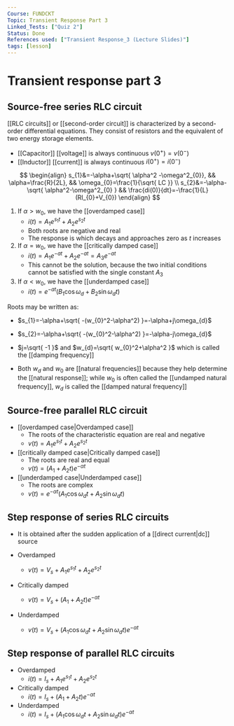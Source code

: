 ```yaml
---
Course: FUNDCKT
Topic: Transient Response Part 3
Linked_Tests: ["Quiz 2"]
Status: Done
References used: ["Transient Response_3 (Lecture Slides)"]
tags: [lesson]
---
```


# Transient response part 3

## Source-free series RLC circuit

[[RLC circuits]] or [[second-order circuit]] is characterized by a second-order differential equations. They consist of resistors and the equivalent of two energy storage elements.

- [[Capacitor]] [[voltage]] is always continuous
$v(0^+)=v(0^-)$
- [[Inductor]] [[current]] is always continuous
$i(0^+)=i(0^-)$

$$
\begin{align}
s_{1}&=-\alpha+\sqrt{ \alpha^2 -\omega^2_{0}},
&& \alpha=\frac{R}{2L},
&& \omega_{0}=\frac{1}{\sqrt{ LC }} \\
s_{2}&=-\alpha-\sqrt{ \alpha^2-\omega^2_{0} } 
&& \frac{di(0)}{dt}=-\frac{1}{L}(RI_{0}+V_{0})
\end{align} 
$$

1. If $\alpha>w_{0}$, we have the [[overdamped case]]
	- $i(t)=A_{1}e^{s_{1}t}+A_{2}e^{s_{2}t}$
	- Both roots are negative and real
	- The response is which decays and approaches zero as $t$ increases
2. If $\alpha=w_{0}$, we have the [[critically damped case]]
	- $i(t)=A_{1}e^{-at}+A_{2}e^{-at}=A_{3}e^{-at}$
	- This cannot be the solution, because the two initial conditions cannot be satisfied with the single constant $A_{3}$
3. If $\alpha<w_{0}$, we have the [[underdamped case]]
	- $i(t)=e^{-at}(B_{1}\cos\omega_{d}+B_{2}\sin\omega_{d}t)$

Roots may be written as:

- $s_{1}=-\alpha+\sqrt{ -(w_{0}^2-\alpha^2) }=-\alpha+j\omega_{d}$
- $s_{2}=-\alpha+\sqrt{ -(w_{0}^2-\alpha^2) }=-\alpha-j\omega_{d}$

- $j=\sqrt{ -1 }$ and $w_{d}=\sqrt{ w_{0}^2+\alpha^2 }$ which is called the [[damping frequency]]
- Both $w_{d}$ and $w_{0}$ are [[natural frequencies]] because they help determine the [[natural response]]; while $w_{0}$ is often called the [[undamped natural frequency]], $w_{d}$ is called the [[damped natural frequency]]

## Source-free parallel RLC circuit

- [[overdamped case|Overdamped case]]
	- The roots of the characteristic equation are real and negative
	- $v(t)=A_{1}e^{s_{1}t}+A_{2}e^{s_{2}t}$
- [[critically damped case|Critically damped case]]
	- The roots are real and equal
	- $v(t)=(A_{1}+A_{2}t)e^{-\alpha t}$
- [[underdamped case|Underdamped case]]
	- The roots are complex
	- $v(t)=e^{-\alpha t}(A_{1}\cos\omega_{d}t+A_{2}\sin\omega_{d}t)$

## Step response of series RLC circuits

- It is obtained after the sudden application of a [[direct current|dc]] source

- Overdamped
	- $v(t)=V_{s}+A_{1}e^{s_{1}t}+A_{2}e^{s_{2}t}$
- Critically damped
	- $v(t)=V_{s}+(A_{1}+A_{2}t)e^{-\alpha t}$
- Underdamped
	- $v(t)=V_{s}+(A_{1}\cos\omega_{d}t+A_{2}\sin\omega_{d}t)e^{-\alpha t}$

## Step response of parallel RLC circuits

- Overdamped
	- $i(t)=I_{s}+A_{1}e^{s_{1}t}+A_{2}e^{s_{2}t}$
- Critically damped
	- $i(t)=I_{s}+(A_{1}+A_{2}t)e^{-\alpha t}$
- Underdamped
	- $i(t)=I_{s}+(A_{1}\cos\omega_{d}t+A_{2}\sin\omega_{d}t)e^{-\alpha t}$
